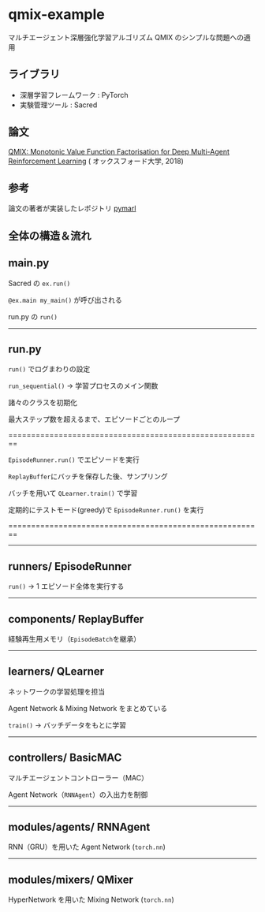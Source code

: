 # qmix-example

マルチエージェント深層強化学習アルゴリズム QMIX のシンプルな問題への適用

## ライブラリ

- 深層学習フレームワーク : PyTorch
- 実験管理ツール : Sacred

## 論文

[QMIX: Monotonic Value Function Factorisation for Deep Multi-Agent Reinforcement Learning](https://arxiv.org/abs/1803.11485) (
オックスフォード大学, 2018)

## 参考

論文の著者が実装したレポジトリ [pymarl](https://github.com/oxwhirl/pymarl)

## 全体の構造＆流れ

## main.py

Sacred の `ex.run()`

`@ex.main my_main()` が呼び出される

run.py の `run()`

---

## run.py

`run()` でログまわりの設定

`run_sequential()` → 学習プロセスのメイン関数

諸々のクラスを初期化

最大ステップ数を超えるまで、エピソードごとのループ

========================================================

`EpisodeRunner.run()` でエピソードを実行

`ReplayBuffer`にバッチを保存した後、サンプリング

バッチを用いて `QLearner.train()` で学習

定期的にテストモード(greedy)で `EpisodeRunner.run()` を実行

========================================================

---

## runners/ EpisodeRunner

`run()` → 1 エピソード全体を実行する

---

## components/ ReplayBuffer

経験再生用メモリ（`EpisodeBatch`を継承）

---

## learners/ QLearner

ネットワークの学習処理を担当

Agent Network & Mixing Network をまとめている

`train()` → バッチデータをもとに学習

---

## controllers/ BasicMAC

マルチエージェントコントローラー（MAC）

Agent Network（`RNNAgent`）の入出力を制御

---

## modules/agents/ RNNAgent

RNN（GRU）を用いた Agent Network (`torch.nn`)

---

## modules/mixers/ QMixer

HyperNetwork を用いた Mixing Network (`torch.nn`)

